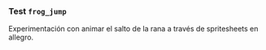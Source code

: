 ### Test `frog_jump`

Experimentación con animar el salto de la rana a través de spritesheets en allegro.